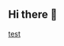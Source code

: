 ## Hi there 👋

<!--
**typbing/typbing** is a ✨ _special_ ✨ repository because its `README.md` (this file) appears on your GitHub profile.

Here are some ideas to get you started:

- 🔭 I’m currently working on ...
- 🌱 I’m currently learning ...
- 👯 I’m looking to collaborate on ...
- 🤔 I’m looking for help with ...
- 💬 Ask me about ...
- 📫 How to reach me: ...
- 😄 Pronouns: ...
- ⚡ Fun fact: ...
-->


[test](https://www.google.com/maps/place/Paracho,+Michoac%C3%A1n,+Mexico/@19.6411326,-102.2266035,11.09z/data=!4m6!3m5!1s0x842dd8ac188768e5:0x7b4b660500ff29b3!8m2!3d19.6464537!4d-102.0461233!16zL20vMDNkMTg2?entry=ttu&g_ep=EgoyMDI0MDgyMy4wIKXMDSoASAFQAw%3D%3D)
